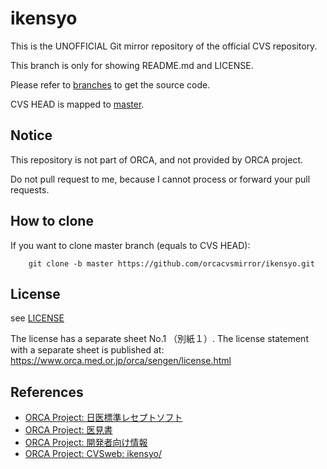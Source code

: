 # ikensyo

This is the UNOFFICIAL Git mirror repository of the official CVS repository.

This branch is only for showing README.md and LICENSE.

Please refer to [branches](https://github.com/orcacvsmirror/ikensyo/branches) to get the source code.

CVS HEAD is mapped to [master](https://github.com/orcacvsmirror/ikensyo/tree/master).


## Notice

This repository is not part of ORCA, and not provided by ORCA project.

Do not pull request to me, because I cannot process or forward your pull requests.


## How to clone

If you want to clone master branch (equals to CVS HEAD):

        git clone -b master https://github.com/orcacvsmirror/ikensyo.git


## License

see [LICENSE](LICENSE)

The license has a separate sheet No.1 （別紙１）.
The license statement with a separate sheet is published at: https://www.orca.med.or.jp/orca/sengen/license.html


## References

* [ORCA Project: 日医標準レセプトソフト](https://www.orca.med.or.jp/receipt/index.html)
* [ORCA Project: 医見書](https://www.orca.med.or.jp/ikensyo/index.html)
* [ORCA Project: 開発者向け情報](https://www.orca.med.or.jp/ikensyo/fordeve.html)
* [ORCA Project: CVSweb: ikensyo/](http://cvs.orca.med.or.jp/cgi-bin/cvsweb/ikensyo/)
